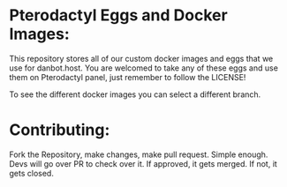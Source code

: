 # Pterodactyl Eggs and Docker Images:
This repository stores all of our custom docker images and eggs that we use for danbot.host. 
You are welcomed to take any of these eggs and use them on Pterodactyl panel, just remember to follow the LICENSE!

To see the different docker images you can select a different branch.

# Contributing:

Fork the Repository, make changes, make pull request. Simple enough. Devs will go over PR to check over it. If approved, it gets merged. If not, it gets closed.
